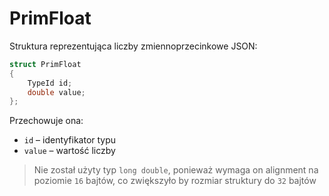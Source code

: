# PrimFloat

Struktura reprezentująca liczby zmiennoprzecinkowe JSON:

```cpp
struct PrimFloat  
{  
    TypeId id;  
    double value;  
};
```

Przechowuje ona:

- `id` – identyfikator typu
- `value` – wartość liczby

> Nie został użyty typ `long double`, ponieważ wymaga on alignment na poziomie `16` bajtów, co zwiększyło by rozmiar struktury do `32` bajtów